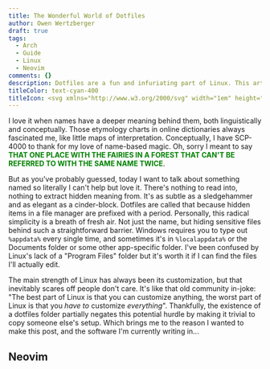 ```yaml
---
title: The Wonderful World of Dotfiles
author: Owen Wertzberger
draft: true
tags:
  - Arch
  - Guide
  - Linux
  - Neovim
comments: {}
description: Dotfiles are a fun and infuriating part of Linux. This article will guide you through my own, focusing on Hyprland and Neovim.
titleColor: text-cyan-400
titleIcon: <svg xmlns="http://www.w3.org/2000/svg" width="1em" height="1em" viewBox="0 0 512 512"><path fill="currentColor" d="M36.571 475.429h73.143V365.714H36.571zM109.714 36.57H36.571v182.86h73.143zm182.857 0H219.43v73.143h73.142zM0 329.143h146.286V256H0zm219.429 146.286h73.142V256H219.43zm-36.572-256h146.286v-73.143H182.857zM475.43 36.57h-73.143V256h73.143zm-109.715 256v73.143H512V292.57zm36.572 182.858h73.143v-73.143h-73.143z"/></svg>
---
```


I love it when names have a deeper meaning behind them, both linguistically and conceptually. Those etymology charts in online dictionaries always fascinated me, like little maps of interpretation. Conceptually, I have SCP-4000 to thank for my love of name-based magic. Oh, sorry I meant to say <span style='color:green; font-weight: bold;'>THAT ONE PLACE WITH THE FAIRIES IN A FOREST THAT CAN'T BE REFERRED TO WITH THE SAME NAME TWICE</span>.

But as you've probably guessed, today I want to talk about something named so literally I can't help but love it. There's nothing to read into, nothing to extract hidden meaning from. It's as subtle as a sledgehammer and as elegant as a cinder-block. Dotfiles are called that because hidden items in a file manager are prefixed with a period. Personally, this radical simplicity is a breath of fresh air. Not just the name, but hiding sensitive files behind such a straightforward barrier. Windows requires you to type out `%appdata%` every single time, and sometimes it's in `%localappdata%` or the Documents folder or some other app-specific folder. I've been confused by Linux's lack of a "Program Files" folder but it's worth it if I can find the files I'll actually edit.

The main strength of Linux has always been its customization, but that inevitably scares off people don't care. It's like that old community in-joke: "The best part of Linux is that you can customize anything, the worst part of Linux is that you _have to_ customize _everything_". Thankfully, the existence of a dotfiles folder partially negates this potential hurdle by making it trivial to copy someone else's setup. Which brings me to the reason I wanted to make this post, and the software I'm currently writing in...

## Neovim
